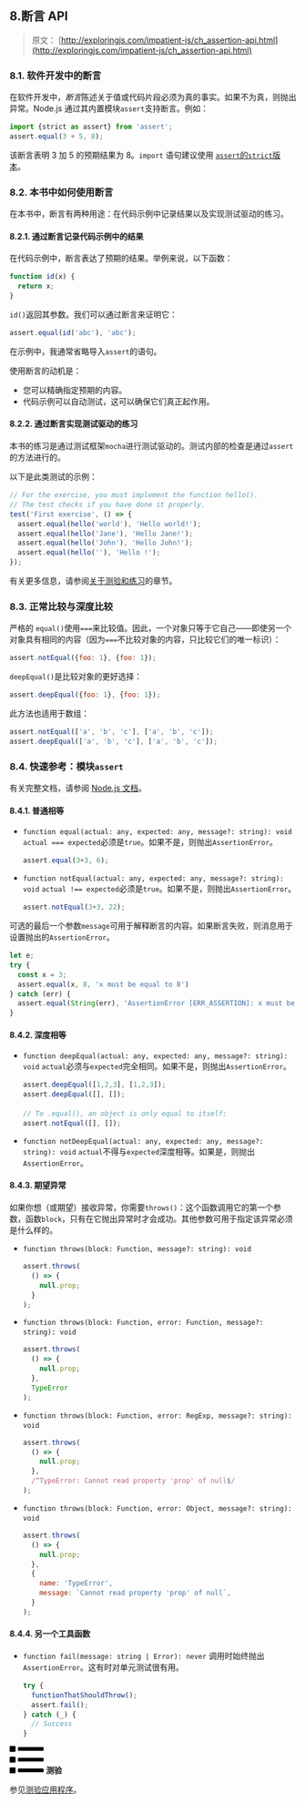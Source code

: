 ## 8.断言 API

> 原文： [http://exploringjs.com/impatient-js/ch_assertion-api.html](http://exploringjs.com/impatient-js/ch_assertion-api.html)

### 8.1. 软件开发中的断言

在软件开发中，*断言*陈述关于值或代码片段必须为真的事实。如果不为真，则抛出异常。Node.js 通过其内置模块`assert`支持断言。例如：

```js
import {strict as assert} from 'assert';
assert.equal(3 + 5, 8);
```

该断言表明 3 加 5 的预期结果为 8。`import` 语句建议使用 [`assert`的`strict`版本](https://nodejs.org/api/assert.html#assert_strict_mode)。

### 8.2. 本书中如何使用断言

在本书中，断言有两种用途：在代码示例中记录结果以及实现测试驱动的练习。

#### 8.2.1. 通过断言记录代码示例中的结果

在代码示例中，断言表达了预期的结果。举例来说，以下函数：

```js
function id(x) {
  return x;
}
```

`id()`返回其参数。我们可以通过断言来证明它：

```js
assert.equal(id('abc'), 'abc');
```

在示例中，我通常省略导入`assert`的语句。

使用断言的动机是：
- 您可以精确指定预期的内容。
- 代码示例可以自动测试，这可以确保它们真正起作用。

#### 8.2.2. 通过断言实现测试驱动的练习

本书的练习是通过测试框架`mocha`进行测试驱动的。测试内部的检查是通过`assert`的方法进行的。

以下是此类测试的示例：

```js
// For the exercise, you must implement the function hello().
// The test checks if you have done it properly.
test('First exercise', () => {
  assert.equal(hello('world'), 'Hello world!');
  assert.equal(hello('Jane'), 'Hello Jane!');
  assert.equal(hello('John'), 'Hello John!');
  assert.equal(hello(''), 'Hello !');
});
```

有关更多信息，请参阅[关于测验和练习](/docs/11.md#91测验)的章节。

### 8.3. 正常比较与深度比较

严格的 `equal()`使用`===`来比较值。因此，一个对象只等于它自己——即使另一个对象具有相同的内容（因为`===`不比较对象的内容，只比较它们的唯一标识）：

```js
assert.notEqual({foo: 1}, {foo: 1});
```

`deepEqual()`是比较对象的更好选择：

```js
assert.deepEqual({foo: 1}, {foo: 1});
```

此方法也适用于数组：

```js
assert.notEqual(['a', 'b', 'c'], ['a', 'b', 'c']);
assert.deepEqual(['a', 'b', 'c'], ['a', 'b', 'c']);
```

### 8.4. 快速参考：模块`assert`

有关完整文档，请参阅 [Node.js 文档](https://nodejs.org/api/assert.html)。

#### 8.4.1. 普通相等

-   `function equal(actual: any, expected: any, message?: string): void`
    `actual === expected`必须是`true`。如果不是，则抛出`AssertionError`。
    
    ```js
    assert.equal(3+3, 6);
    ```

-   `function notEqual(actual: any, expected: any, message?: string): void`
    `actual !== expected`必须是`true`。如果不是，则抛出`AssertionError`。
    
    ```js
    assert.notEqual(3+3, 22);
    ```

可选的最后一个参数`message`可用于解释断言的内容。如果断言失败，则消息用于设置抛出的`AssertionError`。

```js
let e;
try {
  const x = 3;
  assert.equal(x, 8, 'x must be equal to 8')
} catch (err) {
  assert.equal(String(err), 'AssertionError [ERR_ASSERTION]: x must be equal to 8');
}
```

#### 8.4.2. 深度相等

*   `function deepEqual(actual: any, expected: any, message?: string): void`
    `actual`必须与`expected`完全相同。如果不是，则抛出`AssertionError`。
    
    ```js
    assert.deepEqual([1,2,3], [1,2,3]);
    assert.deepEqual([], []);
    
    // To .equal(), an object is only equal to itself:
    assert.notEqual([], []);
    ```

*   `function notDeepEqual(actual: any, expected: any, message?: string): void`
    `actual`不得与`expected`深度相等。如果是，则抛出`AssertionError`。

#### 8.4.3. 期望异常

如果你想（或期望）接收异常，你需要`throws()`：这个函数调用它的第一个参数，函数`block`，只有在它抛出异常时才会成功。其他参数可用于指定该异常必须是什么样的。

- `function throws(block: Function, message?: string): void`

    ```js
    assert.throws(
      () => {
        null.prop;
      }
    );
    ```

- `function throws(block: Function, error: Function, message?: string): void`

    ```js
    assert.throws(
      () => {
        null.prop;
      },
      TypeError
    );
    ```

- `function throws(block: Function, error: RegExp, message?: string): void`

    ```js
    assert.throws(
      () => {
        null.prop;
      },
      /^TypeError: Cannot read property 'prop' of null$/
    );
    ```

- `function throws(block: Function, error: Object, message?: string): void`

    ```js
    assert.throws(
      () => {
        null.prop;
      },
      {
        name: 'TypeError',
        message: `Cannot read property 'prop' of null`,
      }
    );
    ```

#### 8.4.4. 另一个工具函数

- `function fail(message: string | Error): never`
    调用时始终抛出`AssertionError`。这有时对单元测试很有用。
    
    ```js
    try {
      functionThatShouldThrow();
      assert.fail();
    } catch (_) {
      // Success
    }
    ```

![](img/bf533f04c482f83bfc407f318306f995.svg) **测验**

参见[测验应用程序](/docs/11.md#91测验)。